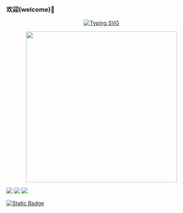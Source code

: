 ### 欢迎(welcome)👋

<p align="center">
  <a href="https://git.io/typing-svg"><img src="https://readme-typing-svg.demolab.com?font=Fira+Code&pause=1000&random=false&width=435&lines=console.log('wuxian');wuxian;welcome+to+my+github" alt="Typing SVG" /></a>
</p>

<p align="center"><img width="400px" src="https://github.com/abhisheknaiidu/abhisheknaiidu/raw/master/code.gif?raw=true"></p>

<span > <img src="https://img.shields.io/badge/-HTML5-E34F26?style=flat-square&logo=html5&logoColor=white" /> <img src="https://img.shields.io/badge/-CSS3-1572B6?style=flat-square&logo=css3" /> <img src="https://img.shields.io/badge/-JavaScript-oringe?style=flat-square&logo=javascript" /> </span>

<a href="http://www.baidu.com" target="_blank" >![Static Badge](https://img.shields.io/badge/weibo-%E5%BE%AE%E5%8D%9A-blue) </a>


<!--
**996wuxian/996wuxian** is a ✨ _special_ ✨ repository because its `README.md` (this file) appears on your GitHub profile.

Here are some ideas to get you started:

- 🔭 I’m currently working on ...
- 🌱 I’m currently learning ...
- 👯 I’m looking to collaborate on ...
- 🤔 I’m looking for help with ...
- 💬 Ask me about ...
- 📫 How to reach me: ...
- 😄 Pronouns: ...
- ⚡ Fun fact: ...
-->

